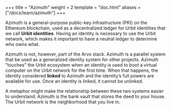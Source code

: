 +++
title = "Azimuth"
weight = 2
template = "doc.html"
aliases = ["/docs/learn/azimuth"]
+++

Azimuth is a general-purpose public-key infrastructure (PKI) on the Ethereum blockchain, used as a decentralized ledger for Urbit identities that we call **Urbit identities**. Having an identity is necessary to use the Urbit network, which makes it important to have a neutral ledger to determine who owns what.

Azimuth is not, however, part of the Arvo stack. Azimuth is a parallel system that be used as a generalized identity system for other projects. Azimuth "touches" the Urbit ecosystem when an identity is used to boot a virtual computer on the Urbit network for the first time. When that happens, the identity considered **linked** to Azimuth and the identity’s full powers are available for use. Once an identity is linked, it cannot be unlinked.

A metaphor might make the relationship between these two systems easier to understand: Azimuth is the bank vault that stores the deed to your house. The Urbit network is the neighborhood that you live in.
